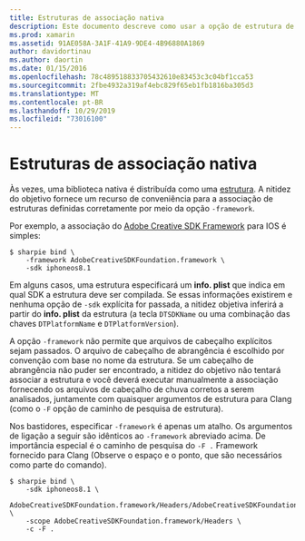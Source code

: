 ```yaml
---
title: Estruturas de associação nativa
description: Este documento descreve como usar a opção de estrutura de nitidez objetiva para criar uma associação a uma biblioteca distribuída como uma estrutura.
ms.prod: xamarin
ms.assetid: 91AE058A-3A1F-41A9-9DE4-4B96880A1869
author: davidortinau
ms.author: daortin
ms.date: 01/15/2016
ms.openlocfilehash: 78c489518833705432610e83453c3c04bf1cca53
ms.sourcegitcommit: 2fbe4932a319af4ebc829f65eb1fb1816ba305d3
ms.translationtype: MT
ms.contentlocale: pt-BR
ms.lasthandoff: 10/29/2019
ms.locfileid: "73016100"
---
```

# <a name="binding-native-frameworks"></a>Estruturas de associação nativa

Às vezes, uma biblioteca nativa é distribuída como uma [estrutura](https://developer.apple.com/library/mac/documentation/MacOSX/Conceptual/BPFrameworks/Concepts/WhatAreFrameworks.html). A nitidez do objetivo fornece um recurso de conveniência para a associação de estruturas definidas corretamente por meio da opção `-framework`.

Por exemplo, a associação do [Adobe Creative SDK Framework](https://creativesdk.adobe.com/downloads.html) para IOS é simples:

```
$ sharpie bind \
    -framework AdobeCreativeSDKFoundation.framework \
    -sdk iphoneos8.1
```

Em alguns casos, uma estrutura especificará um **info. plist** que indica em qual SDK a estrutura deve ser compilada. Se essas informações existirem e nenhuma opção de `-sdk` explícita for passada, a nitidez objetiva inferirá a partir do **info. plist** da estrutura (a tecla `DTSDKName` ou uma combinação das chaves `DTPlatformName` e `DTPlatformVersion`).

A opção `-framework` não permite que arquivos de cabeçalho explícitos sejam passados. O arquivo de cabeçalho de abrangência é escolhido por convenção com base no nome da estrutura. Se um cabeçalho de abrangência não puder ser encontrado, a nitidez do objetivo não tentará associar a estrutura e você deverá executar manualmente a associação fornecendo os arquivos de cabeçalho de chuva corretos a serem analisados, juntamente com quaisquer argumentos de estrutura para Clang (como o `-F` opção de caminho de pesquisa de estrutura).

Nos bastidores, especificar `-framework` é apenas um atalho. Os argumentos de ligação a seguir são idênticos ao `-framework` abreviado acima.
De importância especial é o caminho de pesquisa do `-F .` Framework fornecido para Clang (Observe o espaço e o ponto, que são necessários como parte do comando).

```
$ sharpie bind \
    -sdk iphoneos8.1 \
    AdobeCreativeSDKFoundation.framework/Headers/AdobeCreativeSDKFoundation.h \
    -scope AdobeCreativeSDKFoundation.framework/Headers \
    -c -F .
```
